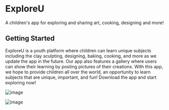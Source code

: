 # ExploreU

A children's app for exploring and sharing art, cooking, designing and more!

## Getting Started

ExploreU is a youth platform where children can learn unique subjects including the clay sculpting, designing, baking, cooking, and more as we update the app in the future. Our app also features a gallery where users can show their learning by posting pictures of their creations. With this app, we hope to provide children all over the world, an opportunity to learn subjects that are unique, important, and fun! Download the app and start exploring now!

![image](https://github.com/mish841/ExploreU/assets/74212776/2516a674-fc9d-4d0f-a866-bb7445b82a74)

![image](https://github.com/mish841/ExploreU/assets/74212776/aad092b9-5fd1-4c9f-a743-ebd500259abc)
